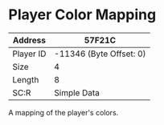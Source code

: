 
#  Player Color Mapping
Address   | 57F21C
----------|-------------
Player ID | -11346 (Byte Offset: 0)
Size 	  | 4
Length 	  | 8
SC:R      | Simple Data

A mapping of the player's colors.
